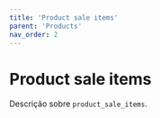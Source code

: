 ```yaml
---
title: 'Product sale items'
parent: 'Products'
nav_order: 2
---
```


# Product sale items

Descrição sobre `product_sale_items`.

